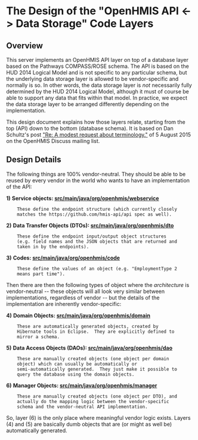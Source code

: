 The Design of the "OpenHMIS API <-> Data Storage" Code Layers
=============================================================

Overview
--------

This server implements an OpenHMIS API layer on top of a database
layer based on the Pathways COMPASS/ROSE schema.  The API is based on
the HUD 2014 Logical Model and is not specific to any particular
schema, but the underlying data storage layer is allowed to be
vendor-specific and normally is so.  In other words, the data storage
layer is *not* necessarily fully determined by the HUD 2014 Logical
Model, although it must of course be able to support any data that
fits within that model.  In practice, we expect the data storage layer
to be arranged differently depending on the implementation.

This design document explains how those layers relate, starting from
the top (API) down to the bottom (database schema).  It is based on
Dan Schultz's post ["Re: A modest request about
terminology."](http://openhmis.pcni.org/developers/discussion-group?place=msg%2Fopenhmis-discuss%2F7NoHSbk2F28%2F2mRITwD4GQAJ)
of 5 August 2015 on the OpenHMIS Discuss mailing list.

Design Details
--------------

The following things are 100% vendor-neutral.  They should be able to
be reused by every vendor in the world who wants to have an
implementation of the API:

**1)** **Service objects: [src/main/java/org/openhmis/webservice](../src/main/java/org/openhmis/webservice)**

        These define the endpoint structure (which currently closely
        matches the https://github.com/hmis-api/api spec as well).

**2)** **Data Transfer Objects (DTOs): [src/main/java/org/openhmis/dto](../src/main/java/org/openhmis/dto)**

        These define the endpoint input/output object structures
        (e.g. field names and the JSON objects that are returned and
        taken in by the endpoints).

**3)** **Codes: [src/main/java/org/openhmis/code](../src/main/java/org/openhmis/code)**

        These define the values of an object (e.g. "EmploymentType 2
        means part time").

Then there are then the following types of object where the
*architecture* is vendor-neutral -- these objects will all look very
similar between implementations, regardless of vendor -- but the
details of the implementation are inherently vendor-specific:

**4)** **Domain Objects: [src/main/java/org/openhmis/domain](../src/main/java/org/openhmis/domain)**

        These are automatically generated objects, created by
        Hibernate tools in Eclipse.  They are explicitly defined to
        mirror a schema.

**5)** **Data Access Objects (DAOs): [src/main/java/org/openhmis/dao](../src/main/java/org/openhmis/dao)**

        These are manually created objects (one object per domain
        object) which can usually be automatically or
        semi-automatically generated.  They just make it possible to
        query the database using the domain objects.

**6)** **Manager Objects: [src/main/java/org/openhmis/manager](../src/main/java/org/openhmis/manager)**

        These are manually created objects (one object per DTO), and
        actually do the mapping logic between the vendor-specific
        schema and the vendor-neutral API implementation.

So, layer (6) is the only place where meaningful vendor logic exists.
Layers (4) and (5) are basically dumb objects that are (or might as
well be) automatically generated.
